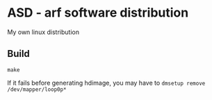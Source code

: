 # ASD - arf software distribution

My own linux distribution

## Build

```
make
```

If it fails before generating hdimage, you may have to `dmsetup remove /dev/mapper/loop0p*`

